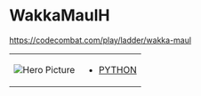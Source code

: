 # WakkaMaulH 

https://codecombat.com/play/ladder/wakka-maul
<table>
<tr>
<td>

![Hero Picture](hero.png?raw=true "Hero Picture")

</td>
<td>
<ul>
<li>

[PYTHON](WakkaMaulH.py)

</li>
</td>
</tr>
<table>